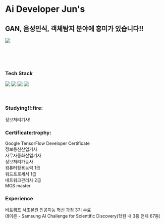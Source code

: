 
<h1><strong>Ai Developer Jun's</strong></h1>

<h2>GAN, 음성인식, 객체탐지 분야에 흥미가 있습니다!!</h2>
<a href = "https://velog.io/@variablejun"><img src = "https://img.shields.io/badge/Velog-#D1B2FF.svg?&style=for-the-badge&logo=Velog&logoColor=white"/></a>
<br><br>
  
<br><br>
  

  
<h3>Tech Stack</h3>
<div>
<img src="https://img.shields.io/badge/Python-3766AB?style=flat-square&logo=Python&logoColor=white"/>
<img src="https://img.shields.io/badge/C-3766AB?style=flat-square&logo=C&logoColor=white"/>
<img src="https://img.shields.io/badge/TensorFlow-3766AB?style=flat-square&logo=TensorFlow&logoColor=white"/>
<img src="https://img.shields.io/badge/Keras-3766AB?style=flat-square&logo=Keras&logoColor=white"/>
</div>
<br><br>

<h3>Studying!!:fire:</h3>
정보처리기사!
  
<h3>Certificate:trophy:</h3>
Google TensorFlow Developer Certificate<br>
정보통신산업기사<br>
사무자동화산업기사<br>
정보처리가능사<br>
컴퓨터활용능력 1급<br>
워드프로세서 1급<br>
네트워크관리사 2급<br>
MOS master<br>

<h3>Experience</h3>
비트캠프 서초본원 인공지능 혁신 과정 3기 수료<br>
데이콘	- Samsung AI Challenge for Scientific Discovery(학원 내 3등 전체 67등)<br>

<!--
![Anurag's GitHub stats](https://github-readme-stats.vercel.app/api?username=variablejun&show_icons=true&theme=radical)

[![Hits](https://hits.seeyoufarm.com/api/count/incr/badge.svg?url=https%3A%2F%2Fgithub.com%2Fvariablejun&count_bg=%2368FDFF&title_bg=%23BF76F5&icon=&icon_color=%23E7E7E7&title=Hi%2C+Caravan&edge_flat=false)](https://hits.seeyoufarm.com)
-->
<!--
**variablejun/variablejun** is a ✨ _special_ ✨ repository because its `README.md` (this file) appears on your GitHub profile.

Here are some ideas to get you started:

- 🔭 I’m currently working on ...
- 🌱 I’m currently learning ...
- 👯 I’m looking to collaborate on ...
- 🤔 I’m looking for help with ...
- 💬 Ask me about ...
- 📫 How to reach me: ...
- 😄 Pronouns: ...
- ⚡ Fun fact: ...
-->
